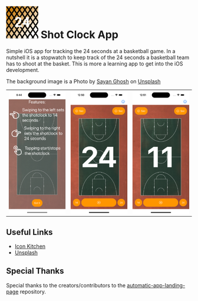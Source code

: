 # ![ShotClockIcon](./resources/icon/ios/AppIcon-29@3x.png) Shot Clock App

Simple iOS app for tracking the 24 seconds at a basketball game.
In a nutshell it is a stopwatch to keep track of the 24 seconds a basketball team has to shoot at the basket.
This is more a learning app to get into the iOS development.

The background image is a Photo by [Sayan Ghosh](https://unsplash.com/@7th_verse) on [Unsplash](https://unsplash.com/s/photos/Basketball-court?utm_source=unsplash&utm_medium=referral&utm_content=creditCopyText)

||||
|---|---|---|
|![Onboarding View](./resources/screenshots/onboardingview.png)|![MainView 24](./resources/screenshots/mainview_24.png)| ![Main View Running](./resources/screenshots/mainview_running.png)|

## Useful Links

* [Icon Kitchen](https://icon.kitchen)
* [Unsplash](https://unsplash.com)

## Special Thanks

Special thanks to the creators/contributors to the [automatic-app-landing-page](https://github.com/emilbaehr/automatic-app-landing-page) repository.
